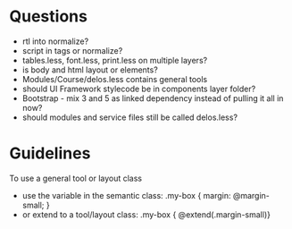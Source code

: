 # Questions

* rtl into normalize?
* script in tags or normalize?
* tables.less, font.less, print.less on multiple layers?
* is body and html layout or elements?
* Modules/Course/delos.less contains general tools
* should UI Framework stylecode be in components layer folder?
* Bootstrap - mix 3 and 5 as linked dependency instead of pulling it all in now?
* should modules and service files still be called delos.less?

# Guidelines
To use a general tool or layout class
* use the variable in the semantic class: .my-box { margin: @margin-small; }
* or extend to a tool/layout class: .my-box { @extend(.margin-small)}
